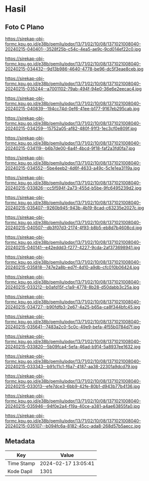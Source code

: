 # Hasil

## Foto C Plano

https://sirekap-obj-formc.kpu.go.id/e38b/pemilu/pdpr/13/71/02/10/08/1371021008040-20240215-040401--3528f25b-c54c-4ea5-ae9c-9cd014ef22c0.jpg

https://sirekap-obj-formc.kpu.go.id/e38b/pemilu/pdpr/13/71/02/10/08/1371021008040-20240215-034432--9d13b986-4640-4778-be96-dc5f3eae8ceb.jpg

https://sirekap-obj-formc.kpu.go.id/e38b/pemilu/pdpr/13/71/02/10/08/1371021008040-20240215-035244--a7001102-79ab-494f-94e0-36e6e2eecac4.jpg

https://sirekap-obj-formc.kpu.go.id/e38b/pemilu/pdpr/13/71/02/10/08/1371021008040-20240215-040839--194cc74d-0ef6-41ee-b177-9167eb295cab.jpg

https://sirekap-obj-formc.kpu.go.id/e38b/pemilu/pdpr/13/71/02/10/08/1371021008040-20240215-034259--15752a05-af82-480f-91f3-1ec3cf0e809f.jpg

https://sirekap-obj-formc.kpu.go.id/e38b/pemilu/pdpr/13/71/02/10/08/1371021008040-20240215-034119--b6b7de00-6a4f-4bcd-9f18-faf2a3fd0fa7.jpg

https://sirekap-obj-formc.kpu.go.id/e38b/pemilu/pdpr/13/71/02/10/08/1371021008040-20240215-034552--5be4eeb2-4d6f-4633-a49c-5c1e1ea3119a.jpg

https://sirekap-obj-formc.kpu.go.id/e38b/pemilu/pdpr/13/71/02/10/08/1371021008040-20240215-033826--cc5f594f-2a73-455d-b5be-9fc6495239d2.jpg

https://sirekap-obj-formc.kpu.go.id/e38b/pemilu/pdpr/13/71/02/10/08/1371021008040-20240215-035407--9260b945-943b-4b19-8cad-c63235e2027c.jpg

https://sirekap-obj-formc.kpu.go.id/e38b/pemilu/pdpr/13/71/02/10/08/1371021008040-20240215-040507--db3f07d3-2174-4f93-b8b5-eb8d7b4608cd.jpg

https://sirekap-obj-formc.kpu.go.id/e38b/pemilu/pdpr/13/71/02/10/08/1371021008040-20240215-040141--e42eddd3-f277-4227-9cda-2af373698941.jpg

https://sirekap-obj-formc.kpu.go.id/e38b/pemilu/pdpr/13/71/02/10/08/1371021008040-20240215-035818--747e2a8b-ed7f-4d10-a9db-cfc010b06424.jpg

https://sirekap-obj-formc.kpu.go.id/e38b/pemilu/pdpr/13/71/02/10/08/1371021008040-20240215-033212--b0afd15f-c1a9-4778-8b28-d50dabb3c25a.jpg

https://sirekap-obj-formc.kpu.go.id/e38b/pemilu/pdpr/13/71/02/10/08/1371021008040-20240215-034727--b90fdfb3-2e67-4a25-b65a-ca8f344bfc45.jpg

https://sirekap-obj-formc.kpu.go.id/e38b/pemilu/pdpr/13/71/02/10/08/1371021008040-20240215-035641--7483a2c0-5c0c-49e9-befa-4f55b0784d7f.jpg

https://sirekap-obj-formc.kpu.go.id/e38b/pemilu/pdpr/13/71/02/10/08/1371021008040-20240215-033820--5b09fca4-5efa-46ad-b914-5a8937ee1632.jpg

https://sirekap-obj-formc.kpu.go.id/e38b/pemilu/pdpr/13/71/02/10/08/1371021008040-20240215-033343--b91c11c1-f6a7-4187-aa38-22301a9dcd79.jpg

https://sirekap-obj-formc.kpu.go.id/e38b/pemilu/pdpr/13/71/02/10/08/1371021008040-20240215-033013--efe7dce3-6bb9-42fe-80b1-d943b77b4136.jpg

https://sirekap-obj-formc.kpu.go.id/e38b/pemilu/pdpr/13/71/02/10/08/1371021008040-20240215-035946--94f0e2a4-f19a-40ce-a381-a4ae63855fa0.jpg

https://sirekap-obj-formc.kpu.go.id/e38b/pemilu/pdpr/13/71/02/10/08/1371021008040-20240215-035107--b094fc6a-8182-45cc-ada8-268d57b5aecc.jpg


## Metadata

| Key        | Value               |
| ---------- | ------------------- |
| Time Stamp | 2024-02-17 13:05:41 |
| Kode Dapil | 1301                |




